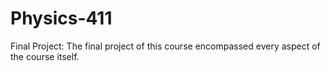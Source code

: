 # Physics-411
Final Project: The final project of this course encompassed every aspect of the course itself.
